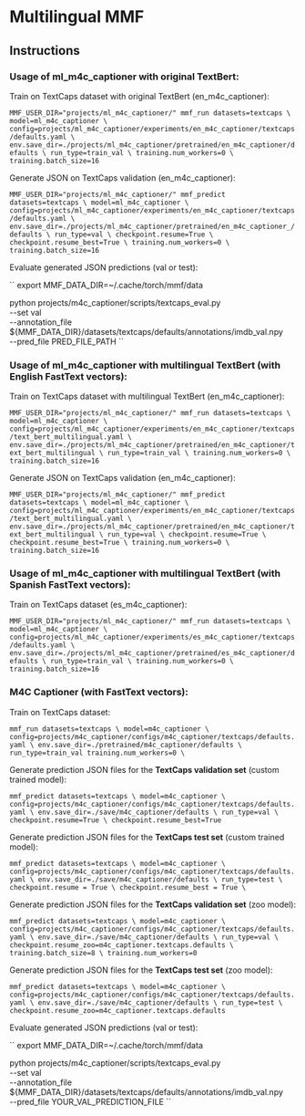 # Multilingual MMF


## Instructions
### Usage of ml_m4c_captioner with original TextBert:
Train on TextCaps dataset with original TextBert (en_m4c_captioner):

``
MMF_USER_DIR="projects/ml_m4c_captioner/" mmf_run datasets=textcaps \
  model=ml_m4c_captioner \
  config=projects/ml_m4c_captioner/experiments/en_m4c_captioner/textcaps/defaults.yaml \
  env.save_dir=./projects/ml_m4c_captioner/pretrained/en_m4c_captioner/defaults \
  run_type=train_val \
  training.num_workers=0 \
  training.batch_size=16
``

Generate JSON on TextCaps validation (en_m4c_captioner):

``
MMF_USER_DIR="projects/ml_m4c_captioner/" mmf_predict datasets=textcaps \
  model=ml_m4c_captioner \
  config=projects/ml_m4c_captioner/experiments/en_m4c_captioner/textcaps/defaults.yaml \
  env.save_dir=./projects/ml_m4c_captioner/pretrained/en_m4c_captioner_/defaults \
  run_type=val \
  checkpoint.resume=True \
  checkpoint.resume_best=True \
  training.num_workers=0 \
  training.batch_size=16
``

Evaluate generated JSON predictions (val or test):

``
export MMF_DATA_DIR=~/.cache/torch/mmf/data

python projects/m4c_captioner/scripts/textcaps_eval.py \
--set val \
--annotation_file ${MMF_DATA_DIR}/datasets/textcaps/defaults/annotations/imdb_val.npy \
--pred_file PRED_FILE_PATH
``

### Usage of ml_m4c_captioner with multilingual TextBert (with English FastText vectors):
Train on TextCaps dataset with multilingual TextBert (en_m4c_captioner):

``
MMF_USER_DIR="projects/ml_m4c_captioner/" mmf_run datasets=textcaps \
  model=ml_m4c_captioner \
  config=projects/ml_m4c_captioner/experiments/en_m4c_captioner/textcaps/text_bert_multilingual.yaml \
  env.save_dir=./projects/ml_m4c_captioner/pretrained/en_m4c_captioner/text_bert_multilingual \
  run_type=train_val \
  training.num_workers=0 \
  training.batch_size=16
``

Generate JSON on TextCaps validation (en_m4c_captioner):

``
MMF_USER_DIR="projects/ml_m4c_captioner/" mmf_predict datasets=textcaps \
  model=ml_m4c_captioner \
  config=projects/ml_m4c_captioner/experiments/en_m4c_captioner/textcaps/text_bert_multilingual.yaml \
  env.save_dir=./projects/ml_m4c_captioner/pretrained/en_m4c_captioner/text_bert_multilingual \
  run_type=val \
  checkpoint.resume=True \
  checkpoint.resume_best=True \
  training.num_workers=0 \
  training.batch_size=16
``

### Usage of ml_m4c_captioner with multilingual TextBert (with Spanish FastText vectors):
Train on TextCaps dataset (es_m4c_captioner):

``
MMF_USER_DIR="projects/ml_m4c_captioner/" mmf_run datasets=textcaps \
    model=ml_m4c_captioner \
    config=projects/ml_m4c_captioner/experiments/es_m4c_captioner/textcaps/defaults.yaml \
    env.save_dir=./projects/ml_m4c_captioner/pretrained/es_m4c_captioner/defaults \
    run_type=train_val \
    training.num_workers=0 \
    training.batch_size=16
``


### M4C Captioner (with FastText vectors):
Train on TextCaps dataset:

``
mmf_run datasets=textcaps \
    model=m4c_captioner \
    config=projects/m4c_captioner/configs/m4c_captioner/textcaps/defaults.yaml \
    env.save_dir=./pretrained/m4c_captioner/defaults \
    run_type=train_val
    training.num_workers=0 \
``

Generate prediction JSON files for the **TextCaps validation set** (custom trained model):

``
mmf_predict datasets=textcaps \
    model=m4c_captioner \
    config=projects/m4c_captioner/configs/m4c_captioner/textcaps/defaults.yaml \
    env.save_dir=./save/m4c_captioner/defaults \
    run_type=val \
    checkpoint.resume=True \
    checkpoint.resume_best=True
``

Generate prediction JSON files for the **TextCaps test set** (custom trained model):

``
mmf_predict datasets=textcaps \
    model=m4c_captioner \
    config=projects/m4c_captioner/configs/m4c_captioner/textcaps/defaults.yaml \
    env.save_dir=./save/m4c_captioner/defaults \
    run_type=test \
    checkpoint.resume = True \
    checkpoint.resume_best = True \
``

Generate prediction JSON files for the **TextCaps validation set** (zoo model):

``
mmf_predict datasets=textcaps \
    model=m4c_captioner \
    config=projects/m4c_captioner/configs/m4c_captioner/textcaps/defaults.yaml \
    env.save_dir=./save/m4c_captioner/defaults \
    run_type=val \
    checkpoint.resume_zoo=m4c_captioner.textcaps.defaults \
    training.batch_size=8 \
    training.num_workers=0
``

Generate prediction JSON files for the **TextCaps test set** (zoo model):

``
mmf_predict datasets=textcaps \
    model=m4c_captioner \
    config=projects/m4c_captioner/configs/m4c_captioner/textcaps/defaults.yaml \
    env.save_dir=./save/m4c_captioner/defaults \
    run_type=test \
    checkpoint.resume_zoo=m4c_captioner.textcaps.defaults
``

Evaluate generated JSON predictions (val or test):

``
export MMF_DATA_DIR=~/.cache/torch/mmf/data

python projects/m4c_captioner/scripts/textcaps_eval.py \
    --set val \
    --annotation_file ${MMF_DATA_DIR}/datasets/textcaps/defaults/annotations/imdb_val.npy \
    --pred_file YOUR_VAL_PREDICTION_FILE
``
